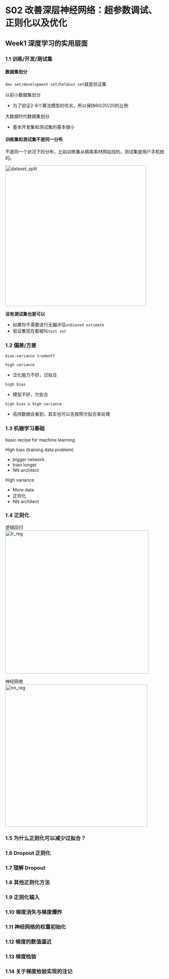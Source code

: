 # S02 改善深层神经网络：超参数调试、正则化以及优化



## Week1 深度学习的实用层面



### 1.1  训练/开发/测试集

#### 数据集划分
`dev set/development set/holdout set`就是验证集

以前小数据集划分
- 为了验证2-6个算法模型的优劣，所以保持60/20/20的比例


大数据时代数据集划分
- 基本开发集和测试集的基本很小

#### 训练集和测试集不是同一分布

不是同一个状况下的分布，比如训练集从精美素材网站找的，测试集是用户手机拍的。

<img width="446" alt="dataset_split" src="https://user-images.githubusercontent.com/41643043/58600276-89dafe00-82b6-11e9-8b08-ad69b09b5d20.png">

**没有测试集也是可以**
- 如果你不需要进行无偏评估`unbiased estimate`
- 验证集现在都被叫`test set`



### 1.2  偏差/方差

`bias-variance tradeoff`

`high variance`
- 泛化能力不好，过拟合

`high bias`
- 模型不好，欠拟合


`high bias & high variance`
- 高纬数据会看到，其实也可以先按照欠拟合来处理








### 1.3  机器学习基础


basic recipe for machine learning


High bias (training data problem)
- bigger network
- train longer
- NN architect

High variance
- More data
- 正则化
- NN architect 

### 1.4  正则化

逻辑回归
<img width="454" alt="lr_reg" src="https://user-images.githubusercontent.com/41643043/58601346-f22bde80-82ba-11e9-88f6-a599f1eec720.png">

神经网络
<img width="451" alt="nn_reg" src="https://user-images.githubusercontent.com/41643043/58601348-f35d0b80-82ba-11e9-94f2-2894f90d5de8.png">






### 1.5  为什么正则化可以减少过拟合？

### 1.6  Dropout 正则化

### 1.7  理解 Dropout

### 1.8  其他正则化方法

### 1.9  正则化输入

### 1.10  梯度消失与梯度爆炸

### 1.11  神经网络的权重初始化

### 1.12  梯度的数值逼近

### 1.13  梯度检验

### 1.14  关于梯度检验实现的注记







